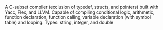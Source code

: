 A C-subset compiler (exclusion of typedef, structs, and pointers) built with Yacc, Flex, and LLVM. Capable of compiling conditional logic, arithmetic, function declaration, function calling, variable declaration (with symbol table) and looping. Types: string, integer, and double
